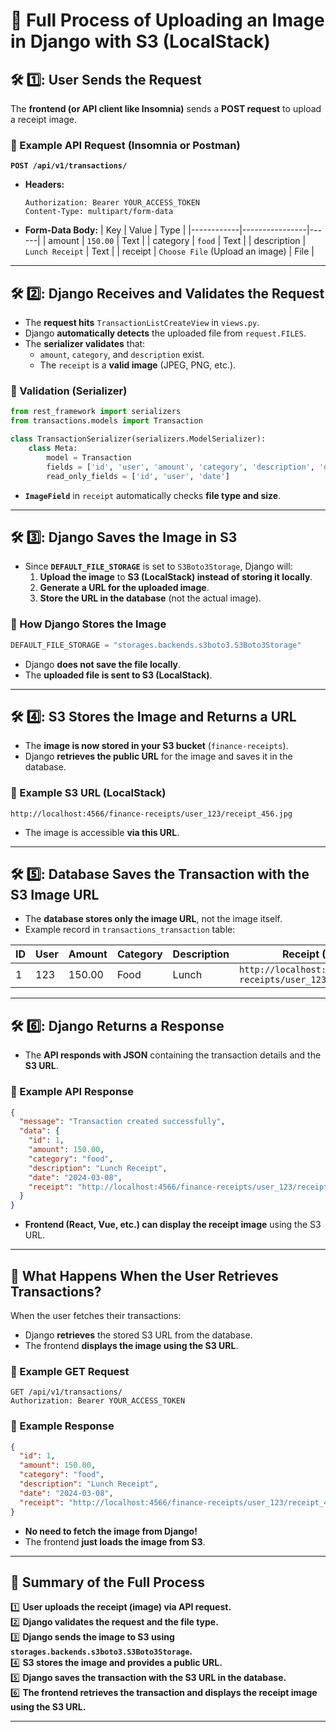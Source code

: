 # 📌 Full Process of Uploading an Image in Django with S3 (LocalStack)

## 🛠 1️⃣: User Sends the Request
The **frontend (or API client like Insomnia)** sends a **POST request** to upload a receipt image.

### 🔹 Example API Request (Insomnia or Postman)
**`POST /api/v1/transactions/`**
- **Headers:**
  ```
  Authorization: Bearer YOUR_ACCESS_TOKEN
  Content-Type: multipart/form-data
  ```
- **Form-Data Body:**
  | Key         | Value           | Type  |
  |------------|----------------|------|
  | amount     | `150.00`        | Text |
  | category   | `food`          | Text |
  | description | `Lunch Receipt` | Text |
  | receipt    | `Choose File` (Upload an image) | File |

---

## 🛠 2️⃣: Django Receives and Validates the Request
- The **request hits** `TransactionListCreateView` in `views.py`.
- Django **automatically detects** the uploaded file from `request.FILES`.
- The **serializer validates** that:
  - `amount`, `category`, and `description` exist.
  - The `receipt` is a **valid image** (JPEG, PNG, etc.).

### 🔹 Validation (Serializer)
```python
from rest_framework import serializers
from transactions.models import Transaction

class TransactionSerializer(serializers.ModelSerializer):
    class Meta:
        model = Transaction
        fields = ['id', 'user', 'amount', 'category', 'description', 'date', 'receipt']
        read_only_fields = ['id', 'user', 'date']
```
- **`ImageField`** in `receipt` automatically checks **file type and size**.

---

## 🛠 3️⃣: Django Saves the Image in S3
- Since **`DEFAULT_FILE_STORAGE`** is set to `S3Boto3Storage`, Django will:
  1. **Upload the image** to **S3 (LocalStack) instead of storing it locally**.
  2. **Generate a URL for the uploaded image**.
  3. **Store the URL in the database** (not the actual image).

### 🔹 How Django Stores the Image
```python
DEFAULT_FILE_STORAGE = "storages.backends.s3boto3.S3Boto3Storage"
```
- Django **does not save the file locally**.
- The **uploaded file is sent to S3 (LocalStack)**.

---

## 🛠 4️⃣: S3 Stores the Image and Returns a URL
- The **image is now stored in your S3 bucket** (`finance-receipts`).
- Django **retrieves the public URL** for the image and saves it in the database.

### 🔹 Example S3 URL (LocalStack)
```
http://localhost:4566/finance-receipts/user_123/receipt_456.jpg
```
- The image is accessible **via this URL**.

---

## 🛠 5️⃣: Database Saves the Transaction with the S3 Image URL
- The **database stores only the image URL**, not the image itself.
- Example record in `transactions_transaction` table:

| ID  | User  | Amount | Category | Description | Receipt (S3 URL) |
|----|------|---------|---------|------------|------------------|
| 1  | 123  | 150.00  | Food    | Lunch      | `http://localhost:4566/finance-receipts/user_123/receipt_456.jpg` |

---

## 🛠 6️⃣: Django Returns a Response
- The **API responds with JSON** containing the transaction details and the **S3 URL**.

### 🔹 Example API Response
```json
{
  "message": "Transaction created successfully",
  "data": {
    "id": 1,
    "amount": 150.00,
    "category": "food",
    "description": "Lunch Receipt",
    "date": "2024-03-08",
    "receipt": "http://localhost:4566/finance-receipts/user_123/receipt_456.jpg"
  }
}
```
- **Frontend (React, Vue, etc.) can display the receipt image** using the S3 URL.

---

## 🔄 What Happens When the User Retrieves Transactions?
When the user fetches their transactions:
- Django **retrieves** the stored S3 URL from the database.
- The frontend **displays the image using the S3 URL**.

### 🔹 Example GET Request
```http
GET /api/v1/transactions/
Authorization: Bearer YOUR_ACCESS_TOKEN
```

### 🔹 Example Response
```json
{
  "id": 1,
  "amount": 150.00,
  "category": "food",
  "description": "Lunch Receipt",
  "date": "2024-03-08",
  "receipt": "http://localhost:4566/finance-receipts/user_123/receipt_456.jpg"
}
```
- **No need to fetch the image from Django!**
- The frontend **just loads the image from S3**.

---

## 📌 Summary of the Full Process
1️⃣ **User uploads the receipt (image) via API request.**  
2️⃣ **Django validates the request and the file type.**  
3️⃣ **Django sends the image to S3 using `storages.backends.s3boto3.S3Boto3Storage`.**  
4️⃣ **S3 stores the image and provides a public URL.**  
5️⃣ **Django saves the transaction with the S3 URL in the database.**  
6️⃣ **The frontend retrieves the transaction and displays the receipt image using the S3 URL.**  

---
